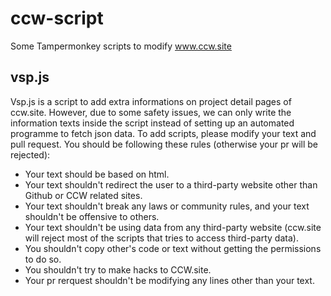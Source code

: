 # ccw-script
Some Tampermonkey scripts to modify www.ccw.site

## vsp.js
Vsp.js is a script to add extra informations on project detail pages of ccw.site. However, due to some safety issues, we can only write the information texts inside the script instead of setting up an automated programme to fetch json data. To add scripts, please modify your text and pull request.
You should be following these rules (otherwise your pr will be rejected):

- Your text should be based on html.
- Your text shouldn't redirect the user to a third-party website other than Github or CCW related sites.
- Your text shouldn't break any laws or community rules, and your text shouldn't be offensive to others.
- Your text shouldn't be using data from any third-party website (ccw.site will reject most of the scripts that tries to access third-party data).
- You shouldn't copy other's code or text without getting the permissions to do so.
- You shouldn't try to make hacks to CCW.site.
- Your pr rerquest shouldn't be modifying any lines other than your text.
